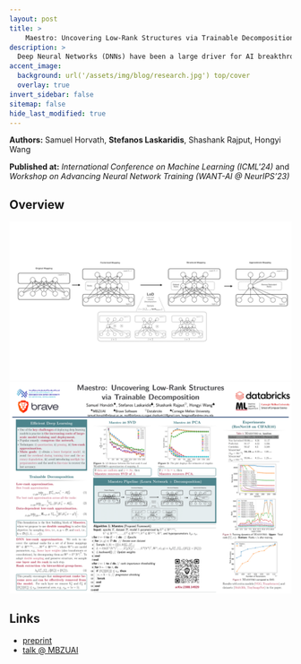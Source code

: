 ```yaml
---
layout: post
title: >
    Maestro: Uncovering Low-Rank Structures via Trainable Decomposition
description: >
  Deep Neural Networks (DNNs) have been a large driver for AI breakthroughs in recent years, ranging from self-driving cars to intelligent assistants. However, these models have been getting increasingly large as they become more accurate and safe. This means that their training becomes increasingly costly and time-consuming, and typically yields a single model to fit all targets. To mitigate this, various techniques have been proposed in the literature, including pruning, sparsification or quantization of the model weights and updates. While achieving high compression rates, they often incur significant computational overheads at training or lead to non-negligible accuracy penalty. Alternatively, factorization methods have been leveraged for low-rank compression of DNNs. Similarly, such techniques (e.g., SVD) frequently rely on heavy iterative decompositions of layers and are potentially sub-optimal for non-linear models, such as DNNs. We take a further step in designing efficient low-rank models and propose Maestro, a framework for trainable low-rank layers. Instead of iteratively applying a priori decompositions, the low-rank structure is baked into the training process through LoD, a low-rank ordered decomposition. Not only is this the first time importance ordering via sampling is applied on the decomposed DNN structure, but it also allows selecting ranks at a layer granularity. Our theoretical analysis demonstrates that LoD recovers the SVD decomposition of linear mapping on uniformly distributed data and PCA for linear autoencoders. Applied to DNNs, Maestro enables the extraction of lower footprint models that preserve performance. Simultaneously, it enables the graceful tradeoff between accuracy-latency for deployment to even more constrained devices, without retraining.
accent_image:
  background: url('/assets/img/blog/research.jpg') top/cover
  overlay: true
invert_sidebar: false
sitemap: false
hide_last_modified: true
---
```


**Authors:** Samuel Horvath, **Stefanos Laskaridis**, Shashank Rajput, Hongyi Wang

**Published at:** _International Conference on Machine Learning (ICML'24)_ and _Workshop on Advancing Neural Network Training (WANT-AI @ NeurIPS’23)_

## Overview

![Maestro](/assets/img/blog/maestro/MaestroPipeline.png)
![Poster](/assets/img/blog/maestro/maestro_poster.png)

## Links

* [preprint](https://arxiv.org/abs/2308.14929)
* [talk @ MBZUAI](https://www.youtube.com/watch?v=aYkCAIEtEFM)